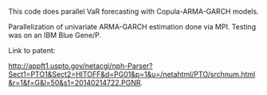This code does parallel VaR forecasting with Copula-ARMA-GARCH models.

Parallelization of univariate ARMA-GARCH estimation done via MPI. Testing was on an IBM Blue Gene/P.

Link to patent:

http://appft1.uspto.gov/netacgi/nph-Parser?Sect1=PTO1&Sect2=HITOFF&d=PG01&p=1&u=/netahtml/PTO/srchnum.html&r=1&f=G&l=50&s1=20140214722.PGNR.
